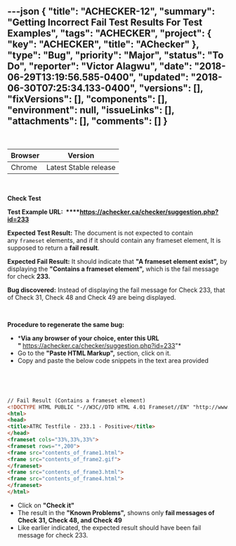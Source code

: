 ---json
{
  "title": "ACHECKER-12",
  "summary": "Getting Incorrect Fail Test Results For Test Examples",
  "tags": "ACHECKER",
  "project": {
    "key": "ACHECKER",
    "title": "AChecker"
  },
  "type": "Bug",
  "priority": "Major",
  "status": "To Do",
  "reporter": "Victor Alagwu",
  "date": "2018-06-29T13:19:56.585-0400",
  "updated": "2018-06-30T07:25:34.133-0400",
  "versions": [],
  "fixVersions": [],
  "components": [],
  "environment": null,
  "issueLinks": [],
  "attachments": [],
  "comments": []
}
---
 

| **Browser** | **Version**           |
| ----------- | --------------------- |
| Chrome      | Latest Stable release |

 

**Check Test**

**Test Example URL: &#xA0;****<https://achecker.ca/checker/suggestion.php?id=233>**

**Expected Test Result:** The document is not expected to contain any `frameset` elements, and if it should contain any frameset element, It is supposed to return a **fail result**.

**Expected Fail Result:** It should indicate that **"A frameset element exist",** by displaying the **"Contains a frameset element",** which is the fail message for check **233.**

**Bug discovered:** Instead of displaying the fail message for Check 233, that of Check 31, Check 48 and Check 49 are being displayed.

 

**Procedure to regenerate the same bug:**

* \***Via any browser of your choice, enter this URL "&#xA0;**<https://achecker.ca/checker/suggestion.php?id=233>"\*
* Go to the **"Paste HTML Markup",** section, click on it.
* Copy and paste the below code snippets in the text area provided

 

 

```html
// Fail Result (Contains a frameset element)
<!DOCTYPE HTML PUBLIC "-//W3C//DTD HTML 4.01 Frameset//EN" "http://www.w3.org/TR/html4/frameset.dtd">
<html>
<head>
<title>ATRC Testfile - 233.1 - Positive</title>
</head>
<frameset cols="33%,33%,33%">
<frameset rows="*,200">
<frame src="contents_of_frame1.html">
<frame src="contents_of_frame2.gif">
</frameset>
<frame src="contents_of_frame3.html">
<frame src="contents_of_frame4.html">
</frameset>
</html>
```

* Click on **"Check it"**
* The result in the **"Known Problems",** showns only **fail messages of Check 31, Check 48, and Check 49**
* Like earlier indicated, the expected result should have been fail message for check 233.

        